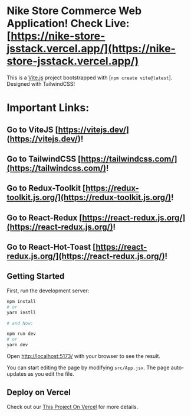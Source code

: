 # Nike Store Commerce Web Application! Check Live: [https://nike-store-jsstack.vercel.app/](https://nike-store-jsstack.vercel.app/)

This is a [Vite.js](https://vitejs.dev/) project bootstrapped with [`npm create vite@latest`]. Designed with TailwindCSS!
# Important Links: 
## Go to ViteJS [https://vitejs.dev/] (https://vitejs.dev/)!
## Go to TailwindCSS [https://tailwindcss.com/](https://tailwindcss.com/)!
## Go to Redux-Toolkit [https://redux-toolkit.js.org/](https://redux-toolkit.js.org/)!
## Go to React-Redux [https://react-redux.js.org/](https://react-redux.js.org/)!
## Go to React-Hot-Toast [https://react-redux.js.org/](https://react-redux.js.org/)!

## Getting Started

First, run the development server:

```bash
npm install
# or
yarn instll

# and Now:

npm run dev
# or
yarn dev
```
Open [http://localhost:5173/](http://localhost:5173/) with your browser to see the result.

You can start editing the page by modifying `src/App.jsx`. The page auto-updates as you edit the file.

## Deploy on Vercel
Check out our [This Project On Vercel](https://travigo-travel-jsstack.vercel.app) for more details.
